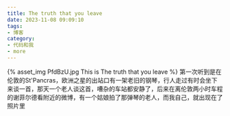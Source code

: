 ```yaml
---
title: The truth that you leave
date: 2023-11-08 09:09:10
tags:
- 博客
category:
- 代码和我
- more
---
```

{% asset_img PfdBzU.jpg This is The truth that you leave %}
第一次听到是在伦敦的St'Pancras，欧洲之星的出站口有一架老旧的钢琴，行人走过有时会坐下来谈一首，那天一个老人谈这首，嘈杂的车站都安静了，后来在离伦敦两小时车程的谢菲尔德看附近的微博，有一个姑娘拍了那弹琴的老人，而我自己，就出现在了照片里